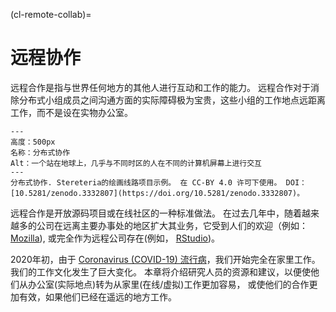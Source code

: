 (cl-remote-collab)=
# 远程协作

远程合作是指与世界任何地方的其他人进行互动和工作的能力。 远程合作对于消除分布式小组成员之间沟通方面的实际障碍极为宝贵，这些小组的工作地点远距离工作，而不是设在实物办公室。

```{figure} ../figures/distributed-collaboration.jpg
---
高度：500px
名称：分布式协作
Alt：一个站在地球上，几乎与不同时区的人在不同的计算机屏幕上进行交互
---
分布式协作. Stereteria的绘画线路项目示例。 在 CC-BY 4.0 许可下使用。 DOI：[10.5281/zenodo.3332807](https://doi.org/10.5281/zenodo.3332807)。
```

远程合作是开放源码项目或在线社区的一种标准做法。 在过去几年中，随着越来越多的公司在远离主要办事处的地区扩大其业务，它受到人们的欢迎（例如： [Mozilla](https://www.mozilla.org/en-GB/)), 或完全作为远程公司存在(例如， [RStudio](https://rstudio.com/about/))。

2020年初，由于 [Coronavirus (COVID-19) 流行病](https://www.who.int/emergencies/diseases/novel-coronavirus-2019)，我们开始完全在家里工作。 我们的工作文化发生了巨大变化。 本章将介绍研究人员的资源和建议，以便使他们从办公室(实际地点)转为从家里(在线/虚拟)工作更加容易， 或使他们的合作更加有效，如果他们已经在遥远的地方工作。

<!--- Add a summary of all the subchapters --->

